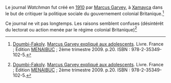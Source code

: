 <!-- TITLE: Watchman -->
<!-- SUBTITLE: Présentation du journal Watchman -->

Le journal *Watchman* fut créé en [1910](/histoire/date/calendrier-gregorien/par-annee/1910) par [Marcus Garvey](/personnalite/homme/polymathe/caraibes/midi/colonie/xamayca/marcus-gavey), à [Xamayca](/geographie/ile/caraibes/midi/xamayca) dans le but de critiquer la politique sociale du gouvernement colonial Britanique.[^1]

Ce journal ne vit pas longtemps. Les raisons semblent confuses (désintérêt du lectorat ou action menée par le régime colonial Britanique)[^1]


[^1]: [Doumbi-Fakoly](/personnalite/homme/guerrier/afrique/nord-ouest/empire/mali/fakoli-manden). [Marcus Garvey expliqué aux adolescents](/ouvrage/documentaire/marcus-garvey-explique-aux-adolescents). Livre. France ; Édition [MENAIBUC](/organisme/editeur/menaibuc) ; 2ème trimestre 2009. p.20. ISBN : 978-2-35349-102-5. 